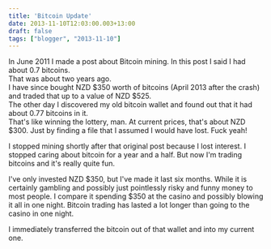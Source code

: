 ```yaml
---
title: 'Bitcoin Update'
date: 2013-11-10T12:03:00.003+13:00
draft: false
tags: ["blogger", "2013-11-10"]
---
```


In June 2011 I made a post about Bitcoin mining. In this post I said I had about 0.7 bitcoins.  
That was about two years ago.  
I have since bought NZD $350 worth of bitcoins (April 2013 after the crash) and traded that up to a value of NZD $525.  
The other day I discovered my old bitcoin wallet and found out that it had about 0.77 bitcoins in it.  
That's like winning the lottery, man. At current prices, that's about NZD $300. Just by finding a file that I assumed I would have lost. Fuck yeah!  
  
I stopped mining shortly after that original post because I lost interest. I stopped caring about bitcoin for a year and a half. But now I'm trading bitcoins and it's really quite fun.  
  
I've only invested NZD $350, but I've made it last six months. While it is certainly gambling and possibly just pointlessly risky and funny money to most people. I compare it spending $350 at the casino and possibly blowing it all in one night. Bitcoin trading has lasted a lot longer than going to the casino in one night.  
  
I immediately transferred the bitcoin out of that wallet and into my current one.